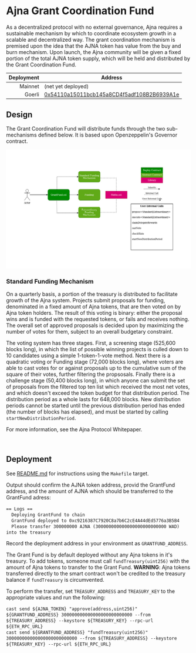 # Ajna Grant Coordination Fund

As a decentralized protocol with no external governance, Ajna requires a sustainable mechanism by which to coordinate ecosystem growth in a scalable and decentralized way. The grant coordination mechanism is premised upon the idea that the AJNA token has value from the buy and burn mechanism. Upon launch, the Ajna community will be given a fixed portion of the total AJNA token supply, which will be held and distributed by the Grant Coordination Fund.

| Deployment | Address |
| ---------: | ------- |
| Mainnet    | (net yet deployed) |
| Goerli     | [0x54110a15011bcb145a8CD4f5adf108B2B6939A1e](https://goerli.etherscan.io/address/0xc9216387C7920C8a7b6C2cE4A44dEd5776a3B5B4) |

## Design

The Grant Coordination Fund will distribute funds through the two sub-mechanisms defined below. It is based upon Openzeppelin's Governor contract.

![System Architecture](../../docs/GrantFund.jpg)

### **Standard Funding Mechanism**

On a quarterly basis, a portion of the treasury is distributed to facilitate growth of the Ajna system.  Projects submit proposals for funding, denominated in a fixed amount of Ajna tokens, that are then voted on by Ajna token holders.  The result of this voting is binary: either the proposal wins and is funded with the requested tokens, or fails and receives nothing.  The overall set of approved proposals is decided upon by maximizing the number of votes for them, subject to an overall budgetary constraint. 

The voting system has three stages. First, a screening stage (525,600 blocks long), in which the list of possible winning projects is culled down to 10 candidates using a simple 1-token-1-vote method. Next there is a quadratic voting or Funding stage (72,000 blocks long), where voters are able to cast votes for or against proposals up to the cumulative sum of the square of their votes, further filtering the propsosals. Finally there is a challenge stage (50,400 blocks long), in which anyone can submit the set of proposals from the filtered top ten list which received the most net votes, and which doesn't exceed the token budget for that distribution period. The distribution period as a whole lasts for 648,000 blocks. New distribution periods cannot be started until the previous distribution period has ended (the number of blocks has elapsed), and must be started by calling `startNewDistributionPeriod`.

For more information, see the Ajna Protocol Whitepaper.

<br>

## Deployment

See [README.md](../../README.md) for instructions using the `Makefile` target.

Output should confirm the AJNA token address, provid the GrantFund address, and the amount of AJNA which should be transferred to the GrantFund adress:
```
== Logs ==
  Deploying GrantFund to chain
  GrantFund deployed to 0xc9216387C7920C8a7b6C2cE4A44dEd5776a3B5B4
  Please transfer 300000000 AJNA (300000000000000000000000000 WAD) into the treasury
```

Record the deployment address in your environment as `GRANTFUND_ADDRESS`.

The Grant Fund is by default deployed without any Ajna tokens in it's treasury. To add tokens, someone must call `fundTreasury(uint256)` with the amount of Ajna tokens to transfer to the Grant Fund. **WARNING**: Ajna tokens transferred directly to the smart contract won't be credited to the treasury balance if `fundTreasury` is circumvented.

To perform the transfer, set `TREASURY_ADDRESS` and `TREASURY_KEY` to the appropriate values and run the following:

```
cast send ${AJNA_TOKEN} "approve(address,uint256)" ${GRANTFUND_ADDRESS} 300000000000000000000000000 --from ${TREASURY_ADDRESS} --keystore ${TREASURY_KEY} --rpc-url ${ETH_RPC_URL} 
cast send ${GRANTFUND_ADDRESS} "fundTreasury(uint256)" 300000000000000000000000000 --from ${TREASURY_ADDRESS} --keystore ${TREASURY_KEY} --rpc-url ${ETH_RPC_URL} 
```
